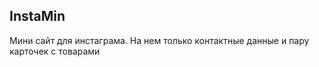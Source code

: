 <h2><strong>InstaMin</strong></h2>
Мини сайт для инстаграма. На нем только контактные данные и пару карточек с товарами
